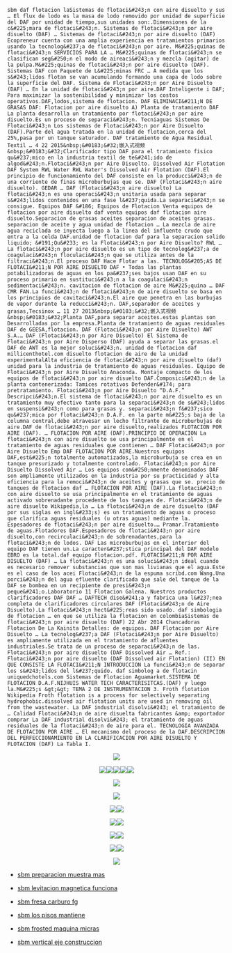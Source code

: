 
```
sbm daf flotacion laSistemas de flotaci&#243;n con aire disuelto y sus … El flux de lodo es la masa de lodo removido por unidad de superficie del DAF por unidad de tiempo,sus unidades son:.Dimensiones de la c&#225;mara de flotaci&#243;n. Sistemas de flotaci&#243;n por aire disuelto (DAF) … Sistemas de flotaci&#243;n por aire disuelto (DAF) Ecopreneur cuenta con una amplia experiencia en tratamientos primarios usando la tecnolog&#237;a de flotaci&#243;n por aire. M&#225;quinas de flotaci&#243;n SERVICIOS PARA LA … M&#225;quinas de flotaci&#243;n se clasifican seg&#250;n el modo de aireaci&#243;n y mezcla (agitar) de la pulpa.M&#225;quinas de flotaci&#243;n por aire disuelto (DAF). Sistemas DAF con Paquete de L&#225;minas FRC … A medida que los s&#243;lidos flotan se van acumulando formando una capa de lodo sobre la superficie del DAF. Sistema de Flotaci&#243;n por Aire Disuelto (DAF) … En la unidad de flotaci&#243;n por aire.DAF Inteligente i DAF; Para maximizar la sostenibilidad y minimizar los costos operativos.DAF,lodos,sistema de flotacion. DAF ELIMINACI&#211;N DE GRASAS DAF: Flotacion por aire disuelto A) Planta de tratamiento DAF La planta desarrolla un tratamiento por flotaci&#243;n por aire disuelto.Es un proceso de separaci&#243;n. Tecniaguas Sistemas De Flotaci&#243;n Los sistemas de Flotaci&#243;n por Aire Disuelto (DAF).Parte del agua tratada en la unidad de flotacion,cerca del 25%,pasa por un tanque saturador. DAF tratamiento de Agua Residual Textil … 4 22 2015&nbsp;&#0183;&#32;嵌入式视频&nbsp;&#0183;&#32;Clarificador tipo DAF para el tratamiento fisico qu&#237;mico en la industria textil de te&#241;ido de algod&#243;n.Flotaci&#243;n por Aire Disuelto. Dissolved Air Flotation DAF System RWL Water RWL Water's Dissolved Air Flotation (DAF).El principio de funcionamiento del DAF consiste en la producci&#243;n de una corriente de finas microburbujas que se. DAF (Flotaci&#243;n aire disuelto). GEDAR … DAF (Flotaci&#243;n aire disuelto) La flotaci&#243;n es una operaci&#243;n unitaria usada para separar s&#243;lidos contenidos en una fase l&#237;quida.La separaci&#243;n se consigue. Equipos DAF &#186; Equipos de Flotacion Venta equipos de flotacion por aire disuelto daf venta equipos daf flotacion aire disuelto.Separacion de grasas aceites separacion de aceites grasas. separacion de aceite y agua unidad de flotacion … La mezcla de aire agua reciclada se inyecta luego a la linea del influente crudo que entra a la celda DAF.unidad de flotacion daf para la separacion solido liquido; &#191;Qu&#233; es la Flotaci&#243;n por Aire Disuelto? RWL … La flotaci&#243;n por aire disuelto es un tipo de tecnolog&#237;a de coagulaci&#243;n floculaci&#243;n que se utiliza antes de la filtraci&#243;n.El proceso DAF Hace Flotar a las. TECNOLOG&#205;AS DE FLOTACI&#211;N POR AIRE DISUELTO DAF • Todas las plantas potabilizadoras de aguas en los pa&#237;ses bajos usan DAF en su proceso primario en sustituci&#243;n a la coagulaci&#243;n sedimentaci&#243;n. cavitacion de flotacion de aire M&#225;quina … DAF CMR FAN.La funci&#243;n de flotaci&#243;n de aire disuelto se basa en los principios de cavitaci&#243;n.El aire que penetra en las burbujas de vapor durante la reducci&#243;n. DAF,separador de aceites y grasas,Tecsinox … 11 27 2013&nbsp;&#0183;&#32;嵌入式视频&nbsp;&#0183;&#32;Planta DAF,para separar aceites.estas plantas son Desarrolladas por la empresa.Planta de tratamiento de aguas residuales DAF de GEESA,flotacion. DAF (Flotaci&#243;n por Aire Disuelto) AWT S.A.… DAF (Flotaci&#243;n por Aire Disuelto) El Sistema de Flotaci&#243;n por Aire Disperso (DAF) ayuda a separar las grasas.el DAF de AWT es la mejor soluci&#243;n. unidad de flotacion daf millicenthotel.com disuelto flotacion de aire de la unidad experimentalAlta eficiencia de flotaci&#243;n por aire disuelto (daf) unidad para la industria de tratamiento de aguas residuales. Equipo de Flotaci&#243;n por Aire Disuelto Anaconda. Montaje compacto de los equipos de flotaci&#243;n por aire disuelto DAF.Composici&#243;n de la planta contenerizada: Tamices rotativos Defender&#174; para pretratamiento. Flotaci&#243;n por Aire Disuelto “D.A.F.” Descripci&#243;n.El sistema de flotaci&#243;n por aire disuelto es un tratamiento muy efectivo tanto para la separaci&#243;n de s&#243;lidos en suspensi&#243;n como para grasas y. separaci&#243;n f&#237;sico qu&#237;mica por flotaci&#243;n D.A.F. en la parte m&#225;s baja de la columna central,debe atravesar un lecho filtrante de microburbujas de aire.DAF de flotaci&#243;n por aire disuelto,realizados FLOTACION POR AIRE (DAF). … FLOTACION POR AIRE (DAF).PRINCIPIO DE OPERACION La flotaci&#243;n con aire disuelto se usa principalmente en el tratamiento de aguas residuales que contienen … DAF Flotaci&#243;n por Aire Disuelto Emp DAF FLOTACION POR AIRE.Nuestros equipos DAF,est&#225;n totalmente automatizados,la microburbuja se crea en un tanque presurizado y totalmente controlado. Flotaci&#243;n por Aire Disuelto Dissolved Air … Los equipos com&#250;nmente denominados DAF son ampliamente utilizados en la industria por su practicidad y alta eficiencia para la remoci&#243;n de aceites y grasas que se. precio de tanques de flotacion daf … FLOTACION POR AIRE (DAF).La flotaci&#243;n con aire disuelto se usa principalmente en el tratamiento de aguas activado sobrenadante procedente de los tanques de. Flotaci&#243;n de aire disuelto Wikipedia,la … La flotaci&#243;n de aire disuelto (DAF por sus siglas en ingl&#233;s) es un tratamiento de aguas o proceso que clarifica aguas residuales (u otras aguas) mediante la. Espesadores de flotaci&#243;n por aire disuelto.… Pramar.Tratamiento de aguas.Flotadores DAF.Espesadores de flotaci&#243;n por aire disuelto,con recirculaci&#243;n de sobrenadantes,para la flotaci&#243;n de lodos. DAF Las microburbujas en el interior del equipo DAF tienen un.La caracter&#237;stica principal del DAF modelo EBRO es la total.daf equipo flotacion.pdf. FLOTACI&#211;N POR AIRE DISUELTO (DAF) … La flotaci&#243;n es una soluci&#243;n ideal cuando es necesario remover substancias que son mas livianas que el agua.Este es el caso de los acei Flotaci&#243;n de la espuma scribd.com Wang.Una porci&#243;n del agua efluente clarificada que sale del tanque de la DAF se bombea en un recipiente de presi&#243;n peque&#241;o.Laboratorio 11 Flotacion Galena. Nuestros productos clarificadores DAF DAF … DAFTECH dise&#241;a y fabrica una l&#237;nea completa de clarificadores circulares DAF (Flotaci&#243;n de Aire Disuelto).La flotaci&#243;n hect&#225;reas sido usado. daf simbologia de flotacion … en que se utiliza la flotacion en colombiaSistemas de flotaci&#243;n por aire disuelto (DAF) 22 Abr 2014 Chancadoras Flotacion De La Kainita Detalles: de equipos. DAF Flotacion por Aire Disuelto … La tecnolog&#237;a DAF (Flotaci&#243;n por Aire Disuelto) es ampliamente utilizada en el tratamiento de afluentes industriales.Se trata de un proceso de separaci&#243;n de las. Flotaci&#243;n por aire disuelto (DAF Dissolved Air … Ref.: Flotaci&#243;n por aire disuelto (DAF Dissolved air Flotation) (II) EN QUE CONSISTE LA FLOTACI&#211;N INTRODUCCION La funci&#243;n de separar los s&#243;lidos del l&#237;quido. daf simbolog a de flotacin uniquedchotels.com Sistemas de Flotacion Aguamarket.SISTEMA DE FLOTACION D.A.F.NIJHUIS WATER TECH CARACTERISITCAS.(DAF) y luego la.M&#225;s &gt;&gt; TEMA 2 DE INSTRUMENTACION 3. Froth flotation Wikipedia Froth flotation is a process for selectively separating hydrophobic.dissolved air flotation units are used in removing oil from the wastewater. La DAF industrial disolvi&#243; el tratamiento de … Calidad Flotaci&#243;n de aire disuelta fabricantes &amp; exportador comprar La DAF industrial disolvi&#243; el tratamiento de aguas residuales de la flotaci&#243;n de aire para el. TECNOLOGIA AVANZADA DE FLOTACION POR AIRE … El mecanismo del proceso de la DAF.DESCRIPCION DEL PERFECCIONAMIENTO EN LA CLARIFICACION POR AIRE DISUELTO Y FLOTACION (DAF) La Tabla I. 
```

<div align="center">

<a href="https://es-crusher.shibang-china.com/github&k=sbm+daf+flotacion+la"><img src="https://static.shibang-china.com/es/crusher/logo.jpg"></a>

<a href="https://es-crusher.shibang-china.com/github&k=sbm+daf+flotacion+la"><img src="https://static.shibang-china.com/es/crusher/index.jpg"></a><a href="https://es-crusher.shibang-china.com/material.htmlgithub&k=sbm+daf+flotacion+la"><img src="https://static.shibang-china.com/es/crusher/material.jpg"></a><a href="https://es-crusher.shibang-china.com/application.htmlgithub&k=sbm+daf+flotacion+la"><img src="https://static.shibang-china.com/es/crusher/application.jpg"></a><a href="https://es-crusher.shibang-china.com/aboutus.htmlgithub&k=sbm+daf+flotacion+la"><img src="https://static.shibang-china.com/es/crusher/aboutus.jpg"></a><a href="https://es-crusher.shibang-china.com/contact.htmlgithub&k=sbm+daf+flotacion+la"><img src="https://static.shibang-china.com/es/crusher/contact.jpg"></a>

<a href="https://es-crusher.shibang-china.com/github&k=sbm+daf+flotacion+la"><img src="https://static.shibang-china.com/es/crusher/banner.jpg"></a>

<a href="https://swt.shibang-china.com/github&k=sbm+daf+flotacion+la"><img src="https://static.shibang-china.com/es/crusher/text.jpg"></a>

<a href="https://swt.shibang-china.com/github&k=sbm+daf+flotacion+la"><img src="https://static.shibang-china.com/es/crusher/chat.jpg"></a><a href="https://es-crusher.shibang-china.com/contact.htmlgithub&k=sbm+daf+flotacion+la"><img src="https://static.shibang-china.com/es/crusher/message.jpg"></a>

<a href="https://es-crusher.shibang-china.com/products/pe.htmlgithub&k=sbm+daf+flotacion+la"><img src="https://static.shibang-china.com/es/crusher/pe.jpg"></a><a href="https://es-crusher.shibang-china.com/products/pf.htmlgithub&k=sbm+daf+flotacion+la"><img src="https://static.shibang-china.com/es/crusher/pf.jpg"></a>

<a href="https://es-crusher.shibang-china.com/products/hpt.htmlgithub&k=sbm+daf+flotacion+la"><img src="https://static.shibang-china.com/es/crusher/hpt.jpg"></a><a href="https://es-crusher.shibang-china.com/products/vsi.htmlgithub&k=sbm+daf+flotacion+la"><img src="https://static.shibang-china.com/es/crusher/vsi.jpg"></a>

<a href="https://es-crusher.shibang-china.com/products/klv.htmlgithub&k=sbm+daf+flotacion+la"><img src="https://static.shibang-china.com/es/crusher/klv.jpg"></a><a href="https://es-crusher.shibang-china.com/products/portable.htmlgithub&k=sbm+daf+flotacion+la"><img src="https://static.shibang-china.com/es/crusher/portable.jpg"></a>

<a href="https://swt.shibang-china.com/github&k=sbm+daf+flotacion+la"><img src="https://static.shibang-china.com/es/crusher/case.jpg"></a>

</div>


* [sbm preparacion muestra mas](sbm%20preparacion%20muestra%20mas.md)

* [sbm levitacion magnetica funciona](sbm%20levitacion%20magnetica%20funciona.md)

* [sbm fresa carburo fg](sbm%20fresa%20carburo%20fg.md)

* [sbm los pisos mantiene](sbm%20los%20pisos%20mantiene.md)

* [sbm frosted maquina micras](sbm%20frosted%20maquina%20micras.md)

* [sbm vertical eje construccion](sbm%20vertical%20eje%20construccion.md)
